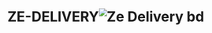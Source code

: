 # ZE-DELIVERY![Ze Delivery bd](https://github.com/FillipiVaz/ZE-DELIVERY/assets/142946901/b9c9cca2-8101-4772-a0f6-8f614957dd0e)
